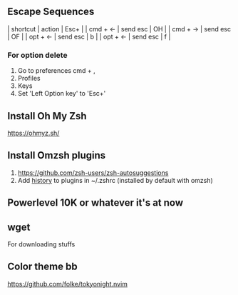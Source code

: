 ## Escape Sequences

| shortcut |  action  | Esc+ |
| cmd + <- | send esc |  OH  |
| cmd + -> | send esc |  OF  |
| opt + <- | send esc |  b   |
| opt + <- | send esc |  f   |

### For option delete
1. Go to preferences cmd + ,
1. Profiles
1. Keys
1. Set 'Left Option key' to 'Esc+'

## Install Oh My Zsh
https://ohmyz.sh/

## Install Omzsh plugins
1. https://github.com/zsh-users/zsh-autosuggestions
1. Add [history](https://github.com/ohmyzsh/ohmyzsh/tree/master/plugins/history) to plugins in ~/.zshrc (installed by default with omzsh)

## Powerlevel 10K or whatever it's at now

## wget
For downloading stuffs

## Color theme bb
https://github.com/folke/tokyonight.nvim
